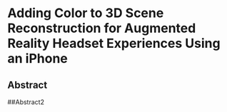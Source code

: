 # Adding Color to 3D Scene Reconstruction for Augmented Reality Headset Experiences Using an iPhone

## Abstract
##Abstract2
